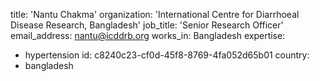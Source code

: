 title: 'Nantu Chakma'
organization: 'International Centre for Diarrhoeal Disease Research, Bangladesh'
job_title: 'Senior Research Officer'
email_address: nantu@icddrb.org
works_in: Bangladesh
expertise:
  - hypertension
id: c8240c23-cf0d-45f8-8769-4fa052d65b01
country:
  - bangladesh
